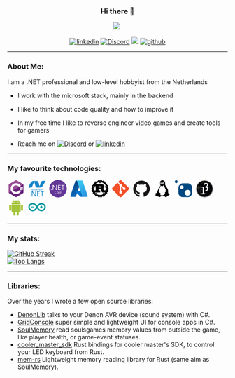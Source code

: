 <div id="header" align="center">

### Hi there 👋
  <img src="https://media.giphy.com/media/xVRRDVP6lqtNQJrzN7/giphy.gif" width="500"/>&nbsp;

  [![linkedin](https://img.shields.io/badge/LinkedIn-blue)](https://www.linkedin.com/in/frank-van-der-stam-9b003b153)
  [![Discord](https://img.shields.io/badge/-Discord-blue)](https://discord.com/users/281116269921566721) 
  <a href="https://www.youtube.com/@1wasted"><img src="https://img.shields.io/badge/-YouTube-red"></a>
  [![github](https://komarev.com/ghpvc/?username=FrankvdStam&color=blueviolet)](https://github.com/FrankvdStam)
</div>

---

### About Me:
I am a .NET professional and low-level hobbyist from the Netherlands

- I work with the microsoft stack, mainly in the backend

- I like to think about code quality and how to improve it

- In my free time I like to reverse engineer video games and create tools for gamers

- Reach me on [![Discord](https://img.shields.io/badge/-Discord-blue)](https://discord.com/users/281116269921566721) or  [![linkedin](https://img.shields.io/badge/LinkedIn-blue)](https://www.linkedin.com/in/frank-van-der-stam-9b003b153)

---

### My favourite technologies:

<div>
    <img src="https://github.com/devicons/devicon/blob/master/icons/csharp/csharp-original.svg"         title="CSharp"     alt="Azure"      width="40" height="40"/>&nbsp;
    <img src="https://github.com/devicons/devicon/blob/master/icons/dot-net/dot-net-plain-wordmark.svg" title="DotNet"     alt="DotNet"     width="40" height="40"/>&nbsp;
    <img src="https://github.com/devicons/devicon/blob/master/icons/dotnetcore/dotnetcore-original.svg" title="DotNetCore" alt="DotNetCore" width="40" height="40"/>&nbsp;
    <img src="https://github.com/devicons/devicon/blob/master/icons/azure/azure-original.svg"           title="Azure"      alt="Azure"      width="40" height="40"/>&nbsp;
    <img src="https://github.com/devicons/devicon/blob/master/icons/rust/rust-plain.svg"                title="rust"       alt="rust"       width="40" height="40"/>&nbsp;
    <img src="https://github.com/devicons/devicon/blob/master/icons/git/git-original.svg"               title="Git"        alt="Git"        width="40" height="40"/>&nbsp;
    <img src="https://github.com/devicons/devicon/blob/master/icons/github/github-original.svg"         title="Github"     alt="Github"     width="40" height="40"/>&nbsp;
    <img src="https://github.com/devicons/devicon/blob/master/icons/linux/linux-plain.svg"              title="linux"      alt="linux"      width="40" height="40"/>&nbsp;
    <img src="https://github.com/devicons/devicon/blob/master/icons/nuget/nuget-original.svg"           title="nuget"      alt="nuget"      width="40" height="40"/>&nbsp;
    <img src="https://github.com/devicons/devicon/blob/master/icons/processing/processing-original.svg" title="processing" alt="processing" width="40" height="40"/>&nbsp;
    <img src="https://github.com/devicons/devicon/blob/master/icons/android/android-original.svg"       title="android"    alt="android"    width="40" height="40"/>&nbsp;
    <img src="https://github.com/devicons/devicon/blob/master/icons/arduino/arduino-original.svg"       title="arduino"    alt="arduino"    width="40" height="40"/>&nbsp;
</div>

---

### My stats:

[![GitHub Streak](http://github-readme-streak-stats.herokuapp.com?user=FrankvdStam&theme=dark)](https://git.io/streak-stats)  
[![Top Langs](https://github-readme-stats.vercel.app/api/top-langs/?username=FrankvdStam&theme=dark&exclude_repo=cazel,CVulkan,PoisonPicker)](https://github.com/anuraghazra/github-readme-stats)

---

### Libraries:
Over the years I wrote a few open source libraries:
- [DenonLib](https://www.nuget.org/packages/DenonLib/) talks to your Denon AVR device (sound system) with C#.
- [GridConsole](https://www.nuget.org/packages/GridConsole/) super simple and lightweight UI for console apps in C#.
- [SoulMemory](https://www.nuget.org/packages/SoulMemory/) read soulsgames memory values from outside the game, like player health, or game-event statuses.
- [cooler_master_sdk](https://crates.io/crates/cooler_master_sdk) Rust bindings for cooler master's SDK, to control your LED keyboard from Rust.
- [mem-rs](https://crates.io/crates/mem-rs) Lightweight memory reading library for Rust (same aim as SoulMemory).
